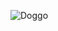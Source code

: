 ![Doggo](https://user-images.githubusercontent.com/115454075/220592789-843e1ad8-b55e-454b-8773-7b639b74691b.PNG)
